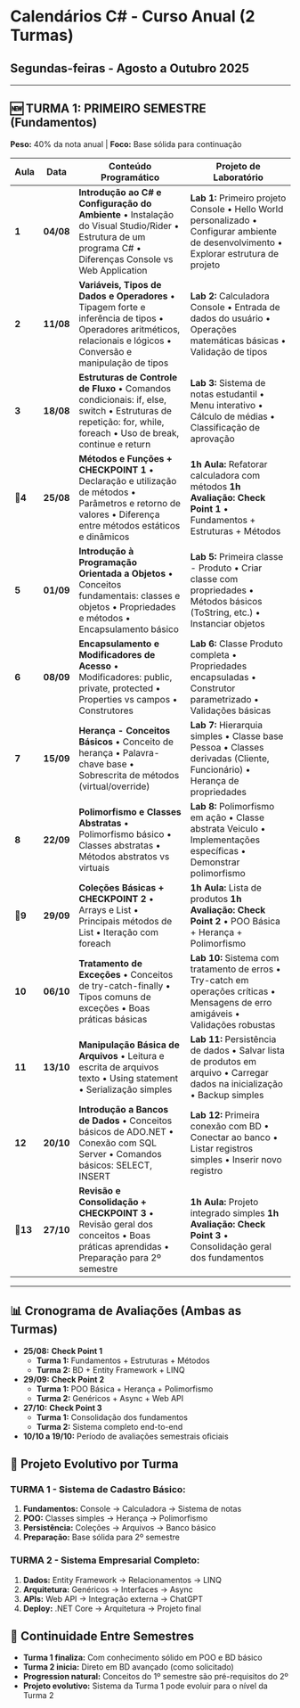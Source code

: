 # Calendários C# - Curso Anual (2 Turmas)
## Segundas-feiras - Agosto a Outubro 2025

---

## 🆕 TURMA 1: PRIMEIRO SEMESTRE (Fundamentos)
**Peso:** 40% da nota anual | **Foco:** Base sólida para continuação

| Aula | Data | Conteúdo Programático | Projeto de Laboratório |
|------|------|----------------------|------------------------|
| **1** | **04/08** | **Introdução ao C# e Configuração do Ambiente**  • Instalação do Visual Studio/Rider  • Estrutura de um programa C#  • Diferenças Console vs Web Application | **Lab 1:** Primeiro projeto Console  • Hello World personalizado  • Configurar ambiente de desenvolvimento  • Explorar estrutura de projeto |
| **2** | **11/08** | **Variáveis, Tipos de Dados e Operadores**  • Tipagem forte e inferência de tipos  • Operadores aritméticos, relacionais e lógicos  • Conversão e manipulação de tipos | **Lab 2:** Calculadora Console  • Entrada de dados do usuário  • Operações matemáticas básicas  • Validação de tipos |
| **3** | **18/08** | **Estruturas de Controle de Fluxo**  • Comandos condicionais: if, else, switch  • Estruturas de repetição: for, while, foreach  • Uso de break, continue e return | **Lab 3:** Sistema de notas estudantil  • Menu interativo  • Cálculo de médias  • Classificação de aprovação |
| **🎯4** | **25/08** | **Métodos e Funções + CHECKPOINT 1**  • Declaração e utilização de métodos  • Parâmetros e retorno de valores  • Diferença entre métodos estáticos e dinâmicos | **1h Aula:** Refatorar calculadora com métodos  **1h Avaliação:** **Check Point 1**  • Fundamentos + Estruturas + Métodos |
| **5** | **01/09** | **Introdução à Programação Orientada a Objetos**  • Conceitos fundamentais: classes e objetos  • Propriedades e métodos  • Encapsulamento básico | **Lab 5:** Primeira classe - Produto  • Criar classe com propriedades  • Métodos básicos (ToString, etc.)  • Instanciar objetos |
| **6** | **08/09** | **Encapsulamento e Modificadores de Acesso**  • Modificadores: public, private, protected  • Properties vs campos  • Construtores | **Lab 6:** Classe Produto completa  • Propriedades encapsuladas  • Construtor parametrizado  • Validações básicas |
| **7** | **15/09** | **Herança - Conceitos Básicos**  • Conceito de herança  • Palavra-chave base  • Sobrescrita de métodos (virtual/override) | **Lab 7:** Hierarquia simples  • Classe base Pessoa  • Classes derivadas (Cliente, Funcionário)  • Herança de propriedades |
| **8** | **22/09** | **Polimorfismo e Classes Abstratas**  • Polimorfismo básico  • Classes abstratas  • Métodos abstratos vs virtuais | **Lab 8:** Polimorfismo em ação  • Classe abstrata Veiculo  • Implementações específicas  • Demonstrar polimorfismo |
| **🎯9** | **29/09** | **Coleções Básicas + CHECKPOINT 2**  • Arrays e List<T>  • Principais métodos de List  • Iteração com foreach | **1h Aula:** Lista de produtos  **1h Avaliação:** **Check Point 2**  • POO Básica + Herança + Polimorfismo |
| **10** | **06/10** | **Tratamento de Exceções**  • Conceitos de try-catch-finally  • Tipos comuns de exceções  • Boas práticas básicas | **Lab 10:** Sistema com tratamento de erros  • Try-catch em operações críticas  • Mensagens de erro amigáveis  • Validações robustas |
| **11** | **13/10** | **Manipulação Básica de Arquivos**  • Leitura e escrita de arquivos texto  • Using statement  • Serialização simples | **Lab 11:** Persistência de dados  • Salvar lista de produtos em arquivo  • Carregar dados na inicialização  • Backup simples |
| **12** | **20/10** | **Introdução a Bancos de Dados**  • Conceitos básicos de ADO.NET  • Conexão com SQL Server  • Comandos básicos: SELECT, INSERT | **Lab 12:** Primeira conexão com BD  • Conectar ao banco  • Listar registros simples  • Inserir novo registro |
| **🎯13** | **27/10** | **Revisão e Consolidação + CHECKPOINT 3**  • Revisão geral dos conceitos  • Boas práticas aprendidas  • Preparação para 2º semestre | **1h Aula:** Projeto integrado simples  **1h Avaliação:** **Check Point 3**  • Consolidação geral dos fundamentos |

---


## 📊 Cronograma de Avaliações (Ambas as Turmas)
- **25/08:** **Check Point 1** 
  - **Turma 1:** Fundamentos + Estruturas + Métodos
  - **Turma 2:** BD + Entity Framework + LINQ
- **29/09:** **Check Point 2**
  - **Turma 1:** POO Básica + Herança + Polimorfismo
  - **Turma 2:** Genéricos + Async + Web API
- **27/10:** **Check Point 3**
  - **Turma 1:** Consolidação dos fundamentos
  - **Turma 2:** Sistema completo end-to-end
- **10/10 a 19/10:** Período de avaliações semestrais oficiais

## 🎯 Projeto Evolutivo por Turma

### TURMA 1 - Sistema de Cadastro Básico:
1. **Fundamentos:** Console → Calculadora → Sistema de notas
2. **POO:** Classes simples → Herança → Polimorfismo
3. **Persistência:** Coleções → Arquivos → Banco básico
4. **Preparação:** Base sólida para 2º semestre

### TURMA 2 - Sistema Empresarial Completo:
1. **Dados:** Entity Framework → Relacionamentos → LINQ
2. **Arquitetura:** Genéricos → Interfaces → Async
3. **APIs:** Web API → Integração externa → ChatGPT
4. **Deploy:** .NET Core → Arquitetura → Projeto final

## 🔄 Continuidade Entre Semestres
- **Turma 1 finaliza:** Com conhecimento sólido em POO e BD básico
- **Turma 2 inicia:** Direto em BD avançado (como solicitado)
- **Progression natural:** Conceitos do 1º semestre são pré-requisitos do 2º
- **Projeto evolutivo:** Sistema da Turma 1 pode evoluir para o nível da Turma 2